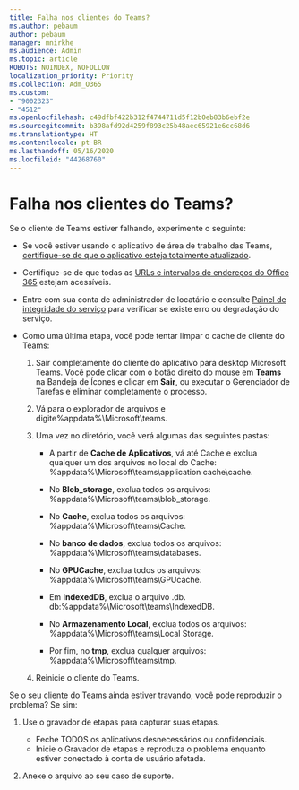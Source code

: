 ```yaml
---
title: Falha nos clientes do Teams?
ms.author: pebaum
author: pebaum
manager: mnirkhe
ms.audience: Admin
ms.topic: article
ROBOTS: NOINDEX, NOFOLLOW
localization_priority: Priority
ms.collection: Adm_O365
ms.custom:
- "9002323"
- "4512"
ms.openlocfilehash: c49dfbf422b312f4744711d5f12b0eb83b6ebf2e
ms.sourcegitcommit: b398afd92d4259f893c25b48aec65921e6cc68d6
ms.translationtype: HT
ms.contentlocale: pt-BR
ms.lasthandoff: 05/16/2020
ms.locfileid: "44268760"
---
```

# <a name="teams-client-crashing"></a>Falha nos clientes do Teams?

Se o cliente de Teams estiver falhando, experimente o seguinte:

- Se você estiver usando o aplicativo de área de trabalho das Teams, [certifique-se de que o aplicativo esteja totalmente atualizado](https://support.office.com/article/Update-Microsoft-Teams-535a8e4b-45f0-4f6c-8b3d-91bca7a51db1).

- Certifique-se de que todas as [URLs e intervalos de endereços do Office 365](https://docs.microsoft.com/microsoftteams/connectivity-issues) estejam acessíveis.

- Entre com sua conta de administrador de locatário e consulte [Painel de integridade do serviço](https://docs.microsoft.com/office365/enterprise/view-service-health) para verificar se existe erro ou degradação do serviço.

 - Como uma última etapa, você pode tentar limpar o cache de cliente do Teams:

    1.  Sair completamente do cliente do aplicativo para desktop Microsoft Teams. Você pode clicar com o botão direito do mouse em **Teams** na Bandeja de Ícones e clicar em **Sair**, ou executar o Gerenciador de Tarefas e eliminar completamente o processo.

    2.  Vá para o explorador de arquivos e digite%appdata%\Microsoft\teams.

    3.  Uma vez no diretório, você verá algumas das seguintes pastas:

         - A partir de **Cache de Aplicativos**, vá até Cache e exclua qualquer um dos arquivos no local do Cache:  %appdata%\Microsoft\teams\application cache\cache.

        - No **Blob_storage**, exclua todos os arquivos: %appdata%\Microsoft\teams\blob_storage.

        - No **Cache**, exclua todos os arquivos: %appdata%\Microsoft\teams\Cache.

        - No **banco de dados**, exclua todos os arquivos: %appdata%\Microsoft\teams\databases.

        - No **GPUCache**, exclua todos os arquivos: %appdata%\Microsoft\teams\GPUcache.

        - Em **IndexedDB**, exclua o arquivo .db. db:%appdata%\Microsoft\teams\IndexedDB.

        - No **Armazenamento Local**, exclua todos os arquivos: %appdata%\Microsoft\teams\Local Storage.

        - Por fim, no **tmp**, exclua qualquer arquivos: %appdata%\Microsoft\teams\tmp.

    4. Reinicie o cliente do Teams.

Se o seu cliente do Teams ainda estiver travando, você pode reproduzir o problema? Se sim: 

1. Use o gravador de etapas para capturar suas etapas.
    - Feche TODOS os aplicativos desnecessários ou confidenciais.
    - Inicie o Gravador de etapas e reproduza o problema enquanto estiver conectado à conta de usuário afetada.
    
2. Anexe o arquivo ao seu caso de suporte.
